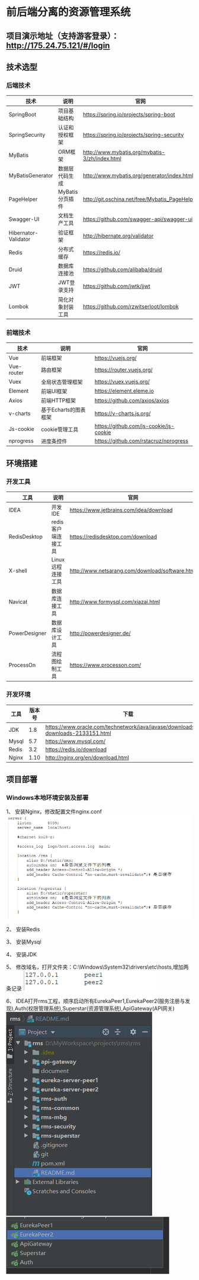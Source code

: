 # 前后端分离的资源管理系统

## 项目演示地址（支持游客登录）：http://175.24.75.121/#/login

## 技术选型
### 后端技术

| 技术                 | 说明                | 官网                                                 |
| -------------------- | ------------------- | ---------------------------------------------------- |
| SpringBoot           | 项目基础结构        | https://spring.io/projects/spring-boot               |
| SpringSecurity       | 认证和授权框架      | https://spring.io/projects/spring-security           |
| MyBatis              | ORM框架             | http://www.mybatis.org/mybatis-3/zh/index.html       |
| MyBatisGenerator     | 数据层代码生成      | http://www.mybatis.org/generator/index.html          |
| PageHelper           | MyBatis分页插件     | http://git.oschina.net/free/Mybatis_PageHelper       |
| Swagger-UI           | 文档生产工具        | https://github.com/swagger-api/swagger-ui            |
| Hibernator-Validator | 验证框架            | http://hibernate.org/validator                       |
| Redis                | 分布式缓存          | https://redis.io/                                    |
| Druid                | 数据库连接池        | https://github.com/alibaba/druid                     |
| JWT                  | JWT登录支持         | https://github.com/jwtk/jjwt                         |
| Lombok               | 简化对象封装工具    | https://github.com/rzwitserloot/lombok               |

### 前端技术

| 技术       | 说明                  | 官网                                   |
| ---------- | --------------------- | -------------------------------------- |
| Vue        | 前端框架              | https://vuejs.org/                     |
| Vue-router | 路由框架              | https://router.vuejs.org/              |
| Vuex       | 全局状态管理框架      | https://vuex.vuejs.org/                |
| Element    | 前端UI框架            | https://element.eleme.io               |
| Axios      | 前端HTTP框架          | https://github.com/axios/axios         |
| v-charts   | 基于Echarts的图表框架 | https://v-charts.js.org/               |
| Js-cookie  | cookie管理工具        | https://github.com/js-cookie/js-cookie |
| nprogress  | 进度条控件            | https://github.com/rstacruz/nprogress  |

## 环境搭建

### 开发工具

| 工具          | 说明                | 官网                                            |
| ------------- | ------------------- | ----------------------------------------------- |
| IDEA          | 开发IDE             | https://www.jetbrains.com/idea/download         |
| RedisDesktop  | redis客户端连接工具 | https://redisdesktop.com/download               |
| X-shell       | Linux远程连接工具   | http://www.netsarang.com/download/software.html |
| Navicat       | 数据库连接工具      | http://www.formysql.com/xiazai.html             |
| PowerDesigner | 数据库设计工具      | http://powerdesigner.de/                        |
| ProcessOn     | 流程图绘制工具      | https://www.processon.com/                      |

### 开发环境

| 工具          | 版本号 | 下载                                                         |
| ------------- | ------ | ------------------------------------------------------------ |
| JDK           | 1.8    | https://www.oracle.com/technetwork/java/javase/downloads/jdk8-downloads-2133151.html |
| Mysql         | 5.7    | https://www.mysql.com/                                       |
| Redis         | 3.2    | https://redis.io/download                                    |
| Nginx         | 1.10   | http://nginx.org/en/download.html                            |

## 项目部署

### Windows本地环境安装及部署
   1、 安装Nginx，修改配置文件nginx.conf
   ![Image text](https://github.com/STIll-clx/img-folder/blob/main/rms/nginx.png) 
    
   2、 安装Redis
    
   3、 安装Mysql
    
   4、 安装JDK
    
   5、 修改域名，打开文件夹：C:\Windows\System32\drivers\etc\hosts,增加两条记录
   ![Image text](https://github.com/STIll-clx/img-folder/blob/main/rms/host.png)
    
   6、 IDEA打开rms工程，顺序启动所有EurekaPeer1,EurekaPeer2(服务注册与发现),Auth(权限管理系统),Superstar(资源管理系统),ApiGateway(API网关)
   ![Image text](https://github.com/STIll-clx/img-folder/blob/main/rms/rms.png)
   ![Image text](https://github.com/STIll-clx/img-folder/blob/main/rms/startup.png)